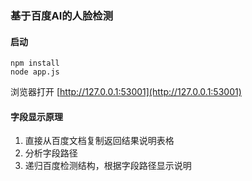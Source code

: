 ### 基于百度AI的人脸检测

#### 启动

```
npm install
node app.js
```
浏览器打开 [http://127.0.0.1:53001](http://127.0.0.1:53001)

#### 字段显示原理

1. 直接从百度文档复制返回结果说明表格
2. 分析字段路径
3. 递归百度检测结构，根据字段路径显示说明